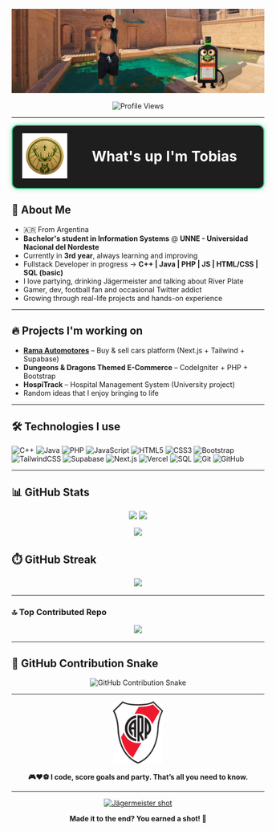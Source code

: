 <p align="center">
  <a href="https://www.tiktok.com/@gangster.pets/video/7503375650271612165">
    <img src="banner.png" alt="@tobiager Banner" width="1500"/>
  </a>
</p>


<p align="center">
  <img src="https://komarev.com/ghpvc/?username=33Tobias&color=red" alt="Profile Views"/>
</p>

---

<table align="center" cellspacing="0" cellpadding="0" style="border: 2px solid #3fcf8e; border-radius: 12px; padding: 12px; background-color: #1e1e1e; box-shadow: 0 0 10px rgba(63, 207, 142, 0.5);">
  <tr>
    <td>
      <a href="https://www.tiktok.com/@tobiager/photo/7511842834794810630">
        <img src="jagerlogo.gif" alt="Jägermeister logo" width="90" style="margin-right: 15px;" />
      </a>
    </td>
    <td>
      <h1 style="margin: 10px; padding: 10px; color: white;">What's up I'm Tobias</h1>
    </td>
  </tr>
</table>


## 🚀 About Me

- 🇦🇷 From Argentina
-  **Bachelor's student in Information Systems** @ **UNNE - Universidad Nacional del Nordeste**
-  Currently in **3rd year**, always learning and improving
-  Fullstack Developer in progress → **C++ | Java | PHP | JS | HTML/CSS | SQL (basic)**
-  I love partying, drinking Jägermeister and talking about River Plate
-  Gamer, dev, football fan and occasional Twitter addict
-  Growing through real-life projects and hands-on experience

---

## 🔥 Projects I'm working on

-  [**Rama Automotores**](https://v0-rama-automotores-website.vercel.app/) – Buy & sell cars platform (Next.js + Tailwind + Supabase)
-  **Dungeons & Dragons Themed E-Commerce** – CodeIgniter + PHP + Bootstrap
-  **HospiTrack** – Hospital Management System (University project)
-  Random ideas that I enjoy bringing to life

---

## 🛠️ Technologies I use

![C++](https://img.shields.io/badge/C++-00599C?style=for-the-badge&logo=cplusplus&logoColor=white)
![Java](https://img.shields.io/badge/Java-ED8B00?style=for-the-badge&logo=java&logoColor=white)
![PHP](https://img.shields.io/badge/PHP-777BB4?style=for-the-badge&logo=php&logoColor=white)
![JavaScript](https://img.shields.io/badge/JavaScript-F7DF1E?style=for-the-badge&logo=javascript&logoColor=black)
![HTML5](https://img.shields.io/badge/HTML5-E34F26?style=for-the-badge&logo=html5&logoColor=white)
![CSS3](https://img.shields.io/badge/CSS3-1572B6?style=for-the-badge&logo=css3&logoColor=white)
![Bootstrap](https://img.shields.io/badge/Bootstrap-563D7C?style=for-the-badge&logo=bootstrap&logoColor=white)
![TailwindCSS](https://img.shields.io/badge/TailwindCSS-06B6D4?style=for-the-badge&logo=tailwindcss&logoColor=white)
![Supabase](https://img.shields.io/badge/Supabase-3FCF8E?style=for-the-badge&logo=supabase&logoColor=white)
![Next.js](https://img.shields.io/badge/Next.js-000000?style=for-the-badge&logo=nextdotjs&logoColor=white)
![Vercel](https://img.shields.io/badge/Vercel-000000?style=for-the-badge&logo=vercel&logoColor=white)
![SQL](https://img.shields.io/badge/SQL-4479A1?style=for-the-badge&logo=mysql&logoColor=white)
![Git](https://img.shields.io/badge/Git-F05032?style=for-the-badge&logo=git&logoColor=white)
![GitHub](https://img.shields.io/badge/GitHub-181717?style=for-the-badge&logo=github&logoColor=white)

---

## 📊 GitHub Stats

<p align="center">
  <img src="https://github-readme-stats.vercel.app/api?username=tobiager&theme=transparent&hide_border=true&show_icons=true&include_all_commits=false&count_private=false" width="48%" />
  <img src="https://github-readme-stats.vercel.app/api/top-langs/?username=tobiager&theme=transparent&hide_border=true&layout=compact&include_all_commits=false&count_private=false" width="36%" />
</p>

<p align="center">
  <img src="https://github-profile-summary-cards.vercel.app/api/cards/profile-details?username=tobiager&theme=transparent" width="90%" />
</p>

## ⏱️ GitHub Streak

<p align="center">
  <img src="https://nirzak-streak-stats.vercel.app/?user=tobiager&theme=transparent&hide_border=true" />
</p>

---

### 🔝 Top Contributed Repo

<p align="center">
  <img src="https://github-contributor-stats.vercel.app/api?username=tobiager&limit=5&theme=shadow_blue&combine_all_yearly_contributions=true" />
</p>

---

## 🐍 GitHub Contribution Snake

<p align="center">
  <picture>
    <source media="(prefers-color-scheme: dark)" srcset="https://tobiager.github.io/tobiager/github-snake-dark.svg" />
    <source media="(prefers-color-scheme: light)" srcset="https://tobiager.github.io/tobiager/github-snake.svg" />
    <img alt="GitHub Contribution Snake" src="https://tobiager.github.io/tobiager/github-snake.svg" width="1000" />
  </picture>
</p>

---

<p align="center">
  <img src="river.png" alt="River Plate Logo" width="100"/>
</p>

<p align="center"><b>🎮❤️⚽️ I code, score goals and party. That’s all you need to know. </b></p>

<hr/>

<p align="center">
  <a href="https://www.tiktok.com/@tobiager/photo/7511842834794810630" target="_blank">
    <img src="shotjagergif.gif" alt="Jägermeister shot" title="Thanks for stopping by... Cheers! 🍻" width="1000"/>
  </a>
</p>
<p align="center"><b>Made it to the end? You earned a shot! 🥂</b></p>
